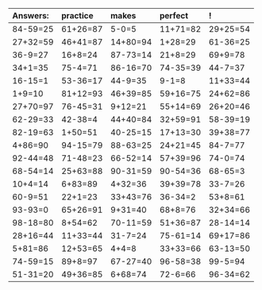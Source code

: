 | Answers: | practice | makes | perfect | ! |
| :--- | :--- | :--- | :--- | :--- |
| 84-59=25 | 61+26=87 | 5-0=5 | 11+71=82 | 29+25=54 | 
| 27+32=59 | 46+41=87 | 14+80=94 | 1+28=29 | 61-36=25 | 
| 36-9=27 | 16+8=24 | 87-73=14 | 21+8=29 | 69+9=78 | 
| 34+1=35 | 75-4=71 | 86-16=70 | 74-35=39 | 44-7=37 | 
| 16-15=1 | 53-36=17 | 44-9=35 | 9-1=8 | 11+33=44 | 
| 1+9=10 | 81+12=93 | 46+39=85 | 59+16=75 | 24+62=86 | 
| 27+70=97 | 76-45=31 | 9+12=21 | 55+14=69 | 26+20=46 | 
| 62-29=33 | 42-38=4 | 44+40=84 | 32+59=91 | 58-39=19 | 
| 82-19=63 | 1+50=51 | 40-25=15 | 17+13=30 | 39+38=77 | 
| 4+86=90 | 94-15=79 | 88-63=25 | 24+21=45 | 84-7=77 | 
| 92-44=48 | 71-48=23 | 66-52=14 | 57+39=96 | 74-0=74 | 
| 68-54=14 | 25+63=88 | 90-31=59 | 90-54=36 | 68-65=3 | 
| 10+4=14 | 6+83=89 | 4+32=36 | 39+39=78 | 33-7=26 | 
| 60-9=51 | 22+1=23 | 33+43=76 | 36-34=2 | 53+8=61 | 
| 93-93=0 | 65+26=91 | 9+31=40 | 68+8=76 | 32+34=66 | 
| 98-18=80 | 8+54=62 | 70-11=59 | 51+36=87 | 28-14=14 | 
| 28+16=44 | 11+33=44 | 31-7=24 | 75-61=14 | 69+17=86 | 
| 5+81=86 | 12+53=65 | 4+4=8 | 33+33=66 | 63-13=50 | 
| 74-59=15 | 89+8=97 | 67-27=40 | 96-58=38 | 99-5=94 | 
| 51-31=20 | 49+36=85 | 6+68=74 | 72-6=66 | 96-34=62 | 
